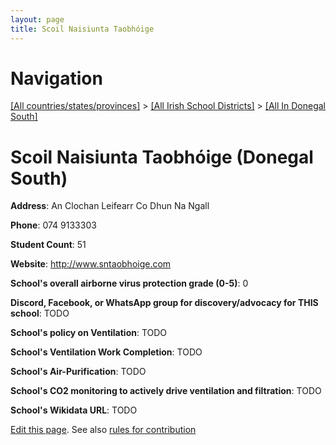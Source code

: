 ```yaml
---
layout: page
title: Scoil Naisiunta Taobhóige
---
```

# Navigation

[[All countries/states/provinces]](../../..) > [[All Irish School Districts]](../..) > [[All In Donegal South]](..)

# Scoil Naisiunta Taobhóige (Donegal South)

**Address**: An Clochan Leifearr Co Dhun Na Ngall

**Phone**: 074 9133303

**Student Count**: 51

**Website**: <http://www.sntaobhoige.com>

**School's overall airborne virus protection grade (0-5)**: 0

**Discord, Facebook, or WhatsApp group for discovery/advocacy for THIS school**: TODO

**School's policy on Ventilation**: TODO

**School's Ventilation Work Completion**: TODO

**School's Air-Purification**: TODO

**School's CO2 monitoring to actively drive ventilation and filtration**: TODO

**School's Wikidata URL**: TODO


[Edit this page](https://github.com/ventilate-schools/Ireland/edit/main/./Donegal_South/Scoil_Naisiunta_Taobhóige.md). See also [rules for contribution](../../../contribution-rules/)